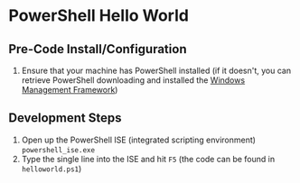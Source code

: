 # PowerShell Hello World

## Pre-Code Install/Configuration
1. Ensure that your machine has PowerShell installed (if it doesn't, you can retrieve PowerShell downloading and installed the [Windows Management Framework](https://www.microsoft.com/en-us/download/details.aspx?id=40855))

## Development Steps

1. Open up the PowerShell ISE (integrated scripting environment) `powershell_ise.exe`
2. Type the single line into the ISE and hit `F5` (the code can be found in `helloworld.ps1`)